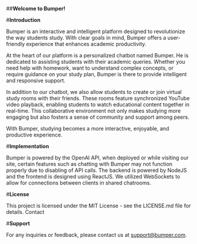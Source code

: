 ##**Welcome to Bumper!**

#**Introduction**

Bumper is an interactive and intelligent platform designed to revolutionize the way students study. With clear goals in mind, Bumper offers a user-friendly experience that enhances academic productivity.

At the heart of our platform is a personalized chatbot named Bumper. He is dedicated to assisting students with their academic queries. Whether you need help with homework, want to understand complex concepts, or require guidance on your study plan, Bumper is there to provide intelligent and responsive support.

In addition to our chatbot, we also allow students to create or join virtual study rooms with their friends. These rooms feature synchronized YouTube video playback, enabling students to watch educational content together in real-time. This collaborative environment not only makes studying more engaging but also fosters a sense of community and support among peers.

With Bumper, studying becomes a more interactive, enjoyable, and productive experience.

#**Implementation**

Bumper is powered by the OpenAI API, when deployed or while visiting our site, certain features such as chatting with Bumper may not function properly due to disabling of API calls. The backend is powered by NodeJS and the frontend is designed using ReactJS. We utilized WebSockets to allow for connections between clients in shared chatrooms.

#**License**

This project is licensed under the MIT License - see the LICENSE.md file for details.
Contact

#**Support**

For any inquiries or feedback, please contact us at support@bumper.com.
